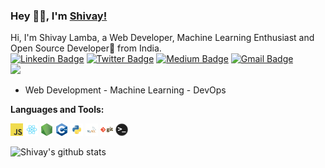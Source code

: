### Hey 👋🏽, I'm [Shivay!](https://shivaylamba.me) 
<!-- <br/>
<a href="https://twitter.com/howdevelop">
  <img align="left" alt="Shivay Lamba | Twitter" width="22px" src="https://cdn.jsdelivr.net/npm/simple-icons@v3/icons/twitter.svg" />
</a>
<a href="https://www.linkedin.com/in/shivaylamba/">
  <img align="left" alt="Shivay's LinkdeIN" width="22px" src="https://cdn.jsdelivr.net/npm/simple-icons@v3/icons/linkedin.svg" />
</a>
--> 


Hi, I'm Shivay Lamba, a Web Developer, Machine Learning Enthusiast and Open Source Developer🚀 from India. <br> 
[![Linkedin Badge](https://img.shields.io/badge/-PulkitMidha-blue?style=social&logo=Linkedin&logoColor=blue&link=https://www.linkedin.com/in/pulkit-midha28)](https://www.linkedin.com/in/midopooler/)
[![Twitter Badge](http://img.shields.io/badge/-@midopooler-1ca0f1?style=social&logo=twitter&logoColor=blue&link=https://twitter.com/midopooler)](https://twitter.com/midopooler) 
[![Medium Badge](https://img.shields.io/badge/-@midhapulkit-03a57a?style=social&labelColor=black&logo=Medium&link=https://medium.com/@midhapulkit28)](https://medium.com/@midhapulkit28)
[![Gmail Badge](https://img.shields.io/badge/-GMail-c14438?style=social&logo=Gmail&logoColor=red&link=mailto:midhapulkit28@gmail.com)](mailto:midhapulkit28@gmail.com)
<br />
![](https://visitor-badge.glitch.me/badge?page_id=shivaylamba.shivaylamba)  <br> 
<!--
**shivaylamba/shivaylamba** is a ✨ _special_ ✨ repository because its `README.md` (this file) appears on your GitHub profile.
--> 


- Web Development - Machine Learning - DevOps


**Languages and Tools:**  

<code><img height="20" src="https://raw.githubusercontent.com/github/explore/80688e429a7d4ef2fca1e82350fe8e3517d3494d/topics/javascript/javascript.png"></code>
<code><img height="20" src="https://raw.githubusercontent.com/github/explore/80688e429a7d4ef2fca1e82350fe8e3517d3494d/topics/react/react.png"></code>
<code><img height="20" src="https://raw.githubusercontent.com/github/explore/80688e429a7d4ef2fca1e82350fe8e3517d3494d/topics/nodejs/nodejs.png"></code>
<code><img height="20" src="https://raw.githubusercontent.com/github/explore/80688e429a7d4ef2fca1e82350fe8e3517d3494d/topics/cpp/cpp.png"></code>
<code><img height="20" src="https://raw.githubusercontent.com/github/explore/80688e429a7d4ef2fca1e82350fe8e3517d3494d/topics/python/python.png"></code>
<code><img height="20" src="https://raw.githubusercontent.com/github/explore/80688e429a7d4ef2fca1e82350fe8e3517d3494d/topics/mysql/mysql.png"></code>
<code><img height="20" src="https://raw.githubusercontent.com/github/explore/80688e429a7d4ef2fca1e82350fe8e3517d3494d/topics/git/git.png"></code>
<code><img height="20" src="https://raw.githubusercontent.com/github/explore/80688e429a7d4ef2fca1e82350fe8e3517d3494d/topics/terminal/terminal.png"></code>

![Shivay's github stats](https://github-readme-stats.vercel.app/api?username=shivaylamba&show_icons=true&hide_border=true)
